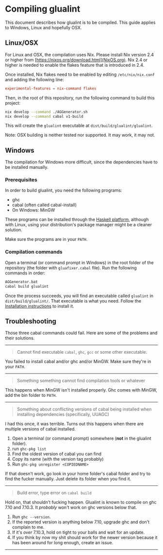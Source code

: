 # Compiling glualint

This document describes how glualint is to be compiled. This guide applies to Windows, Linux and hopefully OSX.

## Linux/OSX

For Linux and OSX, the compilation uses Nix. Please install Nix version 2.4 or higher from [https://nixos.org/download.html](NixOS.org).
Nix 2.4 or higher is needed to enable the flakes feature that is introduced in 2.4.

Once installed, Nix flakes need to be enabled by editing `/etc/nix/nix.conf` and adding the following line:

```conf
experimental-features = nix-command flakes
```

Then, in the root of this repository, run the following command to build this project:

```bash
nix develop --command ./AGGenerator.sh
nix develop --command cabal v1-build
```

This will create the `glualint` executable at `dist/build/glualint/glualint`.

Note: OSX building is neither tested nor supported. It may work, it may not.

## Windows

The compilation for Windows more difficult, since the dependencies have to be installed manually.

### Prerequisites

In order to build glualint, you need the following programs:

- ghc
- cabal (often called cabal-install)
- On Windows: MinGW

These programs can be installed through the [Haskell platform](https://www.haskell.org/platform/), although with Linux, using your distribution's package manager might be a cleaner solution.

Make sure the programs are in your `PATH`.

### Compilation commands

Open a terminal (or command prompt in Windows) in the root folder of the repository (the folder with `gluafixer.cabal` file).
Run the following commands in order:

```bash
AGGenerator.bat
cabal build glualint
```

Once the process succeeds, you will find an executable called `glualint` in `dist/build/glualint/`. That executable is what you need. Follow the [Installation instructions](https://github.com/FPtje/GLuaFixer#installing) to install it.

## Troubleshooting

Those three cabal commands could fail. Here are some of the problems and their solutions.

----

> Cannot find executable `cabal`, `ghc`, `gcc` or some other executable.

You failed to install cabal and/or ghc and/or MinGW. Make sure they're in your `PATH`.

----

> Something something cannot find compilation tools or whatever

This happens when MinGW isn't installed properly. Ghc comes with MinGW, add the bin folder to `PATH`.

----

> Something about conflicting versions of cabal being installed when installing dependencies (specifically, UUAGC)

I had this once, it was terrible. Turns out this happens when there are multiple versions of cabal installed.

1. Open a terminal (or command prompt) somewhere (**not** in the glualint folder).
2. run `ghc-pkg list`
3. Find the oldest version of cabal you can find
4. Copy its name (with the version tag probably)
5. Run `ghc-pkg unregister <COPIEDNAME>`

If that doesn't work, go look in your home folder's cabal folder and try to find the fucker manually. Just delete its folder when you find it.

----

> Build error, type error on `cabal build`

Hold on, that shouldn't fucking happen. Glualint is known to compile on ghc 7.10 and 7.10.3. It *probably* won't work on ghc versions below that.

1. Run `ghc --version`.
2. If the reported version is anything below 7.10, upgrade ghc and don't complain to me.
3. If it's *over* 7.10.3, hold on tight to your balls and wait for an update.
4. If you think by now my shit should work for the newer version because it has been around for long enough, create an issue.

----
